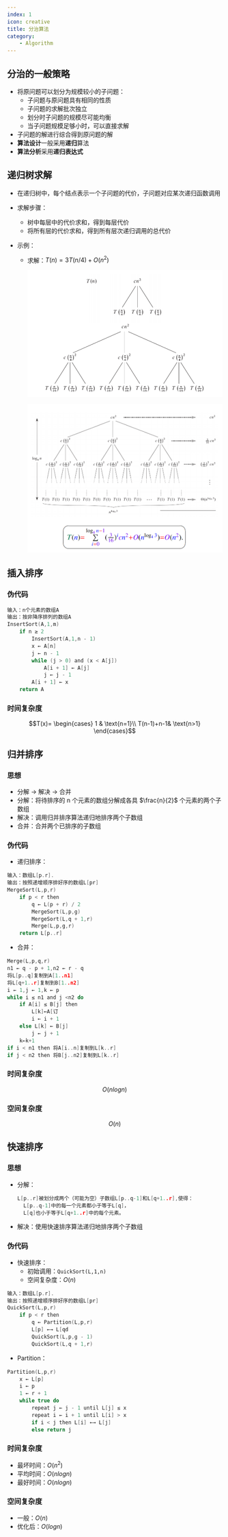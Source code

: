 ```yaml
---
index: 1
icon: creative
title: 分治算法
category: 
    - Algorithm
---
```


## 分治的一般策略

- 将原问题可以划分为规模较小的子问题：
  - 子问题与原问题具有相同的性质
  - 子问题的求解批次独立
  - 划分时子问题的规模尽可能均衡
  - 当子问题规模足够小时，可以直接求解
- 子问题的解进行综合得到原问题的解
- **算法设计**一般采用**递归**算法
- **算法分析**采用**递归表达式**

## 递归树求解

- 在递归树中，每个结点表示一个子问题的代价，子问题对应某次递归函数调用

- 求解步骤：

  - 树中每层中的代价求和，得到每层代价
  - 将所有层的代价求和，得到所有层次递归调用的总代价

- 示例：

  - 求解：$T(n)=3T(n/4)+O(n^2)$

    ![image-20220617084913361](https://raw.githubusercontent.com/CoderWDD/myImages/main/blog_images/image-20220617084913361.png)

    ![image-20220617084927688](https://raw.githubusercontent.com/CoderWDD/myImages/main/blog_images/image-20220617084927688.png)

## 插入排序

### 伪代码

```c
输入：n个元素的数组A
输出：按非降序排列的数组A
InsertSort(A,1,m)
	if n ≥ 2
		InsertSort(A,1,n - 1)
		x ← A[n]
		j ← n - 1
		while (j > 0) and (x < A[j])
			A[i + 1] ← A[j]
			j ← j - 1
		A[i + 1] ← x
	return A
```

### 时间复杂度

$$T(x)= \begin{cases} 1 & \text{n=1}\\ T(n-1)+n-1& \text{n>1} \end{cases}$$

## 归并排序

### 思想

- 分解 -> 解决 -> 合并
- 分解：将待排序的 n 个元素的数组分解成各具 $\frac{n}{2}$ 个元素的两个子数组
- 解决：调用归并排序算法递归地排序两个子数组
- 合并：合并两个已排序的子数组

### 伪代码

- 递归排序：

```c
输入：数组L[p.r].
输出：按照递增顺序排好序的数组L[pr]
MergeSort(L,p,r)
	if p < r then
        q ← L(p + r) / 2
        MergeSort(L,p,g)
        MergeSort(L,q + 1,r)
        Merge(L,p,g,r)
	return L[p..r]
```

- 合并：

```c
Merge(L,p,q,r)
n1 ← q - p + 1,n2 ← r - q
将L[p..q]复制到A[1..n1]
将L[q+1..r]复制到B[1..n2]
i ← 1,j ← 1,k ← p
while i ≤ n1 and j <n2 do
    if A[i] ≤ B[j] then
        L[k]←A[订
        i ← i + 1
    else L[k] ← B[j]
    	j ← j + 1
    k←k+1
if i < n1 then 将A[i..n]复制到L[k..r]
if j < n2 then 将B[j..n2]复制到L[k..r]
```

### 时间复杂度

$$O(nlogn)$$

### 空间复杂度

$$O(n)$$

## 快速排序

### 思想

- 分解：

  ```c
  L[p..r]被划分成两个（可能为空）子数组L[p..q-1]和L[q+1..r],使得：
  	L[p..q-1]中的每一个元素都小于等于L[q]，
  	L[q]也小于等于L[q+1..r]中的每个元素。
  ```

- 解决：使用快速排序算法递归地排序两个子数组

### 伪代码

- 快速排序：
  - 初始调用：`QuickSort(L,1,n)`
  - 空间复杂度：$O(n)$

```c
输入：数组L[p.r].
输出：按照递增顺序排好序的数组L[pr]
QuickSort(L,p,r)
    if p < r then
        q ← Partition(L,p,r)
        L[p] ←→ L[qd
        QuickSort(L,p,g - 1)
        QuickSort(L,q + 1,r)
```

- Partition：

```c
Partition(L,p,r)
    x ← L[p]
    i ← p
    1 ← r + 1
    while true do
        repeat j ← j - 1 until L[j] ≤ x
        repeat i ← i + 1 until L[i] > x
        if i < j then L[i] ←→ L[j]
        else return j
```

### 时间复杂度

- 最坏时间：$O(n^2)$
- 平均时间：$O(nlogn)$
- 最好时间：$O(nlogn)$

### 空间复杂度

- 一般：$O(n)$
- 优化后：$O(logn)$